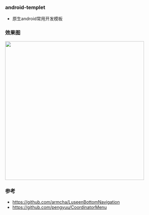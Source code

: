 ### android-templet
- 原生android常用开发模板
### 效果图
<img src="https://github.com/songlinsheep/android-templet/blob/master/Screenshots/GIF.gif" width="450"/>

### 参考
- https://github.com/armcha/LuseenBottomNavigation
- https://github.com/pengyuu/CoordinatorMenu
